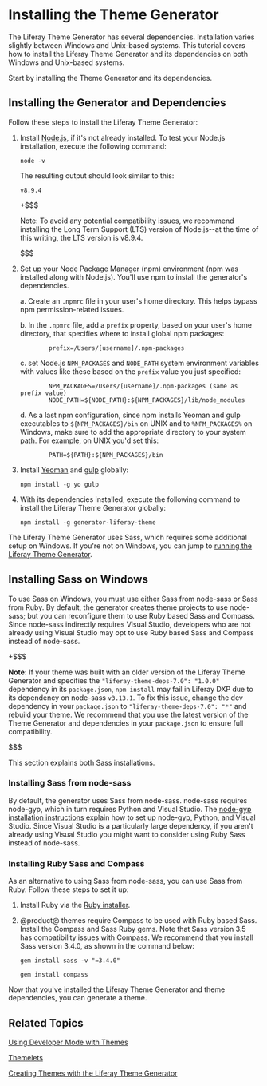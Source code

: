 # Installing the Theme Generator [](id=installing-the-theme-generator)

The Liferay Theme Generator has several dependencies. Installation varies 
slightly between Windows and Unix-based systems. This tutorial covers how to 
install the Liferay Theme Generator and its dependencies on both Windows and 
Unix-based systems. 

Start by installing the Theme Generator and its dependencies. 

## Installing the Generator and Dependencies

Follow these steps to install the Liferay Theme Generator:

1.  Install [Node.js](http://nodejs.org/), if it's not already installed. To 
    test your Node.js installation, execute the following command:

        node -v

    The resulting output should look similar to this:

        v8.9.4

    +$$$

    Note: To avoid any potential compatibility issues, we recommend installing
    the Long Term Support (LTS) version of Node.js--at the time of this writing,
    the LTS version is v8.9.4.
    
    $$$
    <!-- Is this still recommended? --> 

2.  Set up your Node Package Manager (npm) environment (npm was installed along 
    with Node.js). You'll use npm to install the generator's dependencies.

    a.  Create an `.npmrc` file in your user's home directory. This helps bypass 
        npm permission-related issues. 

    b.  In the `.npmrc` file, add a `prefix` property, based on your user's 
        home directory, that specifies where to install global npm packages:

                prefix=/Users/[username]/.npm-packages

    c.  set Node.js `NPM_PACKAGES` and `NODE_PATH` system environment variables 
        with values like these based on the `prefix` value you just specified:

                NPM_PACKAGES=/Users/[username]/.npm-packages (same as prefix value)
                NODE_PATH=${NODE_PATH}:${NPM_PACKAGES}/lib/node_modules

    d.  As a last npm configuration, since npm installs Yeoman and gulp 
        executables to `${NPM_PACKAGES}/bin` on UNIX and to `%NPM_PACKAGES%` on 
        Windows, make sure to add the appropriate directory to your system path. 
        For example, on UNIX you'd set this:

                PATH=${PATH}:${NPM_PACKAGES}/bin

3.  Install 
    [Yeoman](http://yeoman.io/) 
    and 
    [gulp](https://www.npmjs.com/package/gulp) 
    globally:

        npm install -g yo gulp

4.  With its dependencies installed, execute the following command to install 
    the Liferay Theme Generator globally:

        npm install -g generator-liferay-theme

The Liferay Theme Generator uses Sass, which requires some additional setup on 
Windows. If you're not on Windows, you can jump to 
[running the Liferay Theme Generator](#running-the-themes-generator).

## Installing Sass on Windows [](id=installing-sass-on-windows)

To use Sass on Windows, you must use either Sass from node-sass or Sass from
Ruby. By default, the generator creates theme projects to use node-sass; but you
can reconfigure them to use Ruby based Sass and Compass. Since node-sass
indirectly requires Visual Studio, developers who are not already using Visual
Studio may opt to use Ruby based Sass and Compass instead of node-sass. 

+$$$

**Note:** If your theme was built with an older version of the Liferay Theme 
Generator and specifies the `"liferay-theme-deps-7.0": "1.0.0"` dependency in 
its `package.json`, `npm install` may fail in Liferay DXP due to its dependency 
on node-sass `v3.13.1`. To fix this issue, change the dev dependency in your 
`package.json` to `"liferay-theme-deps-7.0": "*"` and rebuild your theme. We 
recommend that you use the latest version of the Theme Generator and 
dependencies in your `package.json` to ensure full compatibility. 

$$$

This section explains both Sass installations. 

### Installing Sass from node-sass [](id=installing-sass-from-node-sass)

By default, the generator uses Sass from node-sass. node-sass requires node-gyp,
which in turn requires Python and Visual Studio. The 
[node-gyp installation instructions](https://github.com/nodejs/node-gyp#installation)
explain how to set up node-gyp, Python, and Visual Studio. Since Visual Studio 
is a particularly large dependency, if you aren't already using Visual Studio 
you might want to consider using Ruby Sass instead of node-sass. 

### Installing Ruby Sass and Compass [](id=installing-ruby-sass-and-compass)

As an alternative to using Sass from node-sass, you can use Sass from Ruby. 
Follow these steps to set it up:

1.  Install Ruby via the 
    [Ruby installer](http://rubyinstaller.org/).
    
2.  @product@ themes require Compass to be used with Ruby based Sass. Install 
    the Compass and Sass Ruby gems. Note that Sass version 3.5 has compatibility 
    issues with Compass. We recommend that you install Sass version 3.4.0, as 
    shown in the command below:
    
        gem install sass -v "=3.4.0"

        gem install compass
        
<!-- Is this still the recommended version of Sass? -->

Now that you've installed the Liferay Theme Generator and theme dependencies, 
you can generate a theme.

## Related Topics [](id=related-topics)

[Using Developer Mode with Themes](/develop/tutorials/-/knowledge_base/7-1/using-developer-mode-with-themes)

[Themelets](/develop/tutorials/-/knowledge_base/7-1/themelets)

[Creating Themes with the Liferay Theme Generator](/develop/tutorials/-/knowledge_base/7-1/creating-themes-with-the-liferay-theme-generator)
